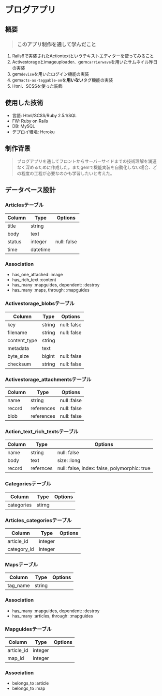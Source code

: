 # ブログアプリ

## 概要
> ###  このアプリ制作を通して学んだこと
 1. Rails6で実装されたActiontextというテキストエディターを使ってみること　
 2. Activestorageとimageuploader、gem`carrierwave`を用いたサムネイル昨日の実装
 3. gem`devise`を用いたログイン機能の実装
 4. gem`acts-as-taggable-on`を**用いない**タグ機能の実装
 5. Html、SCSSを使った装飾

## 使用した技術
* 言語: Html/SCSS/Ruby 2.5.1/SQL
* FW:  Ruby on Rails
* DB: MySQL
* デプロイ環境: Heroku

## 制作背景
> ブログアプリを通してフロントからサーバーサイドまでの技術理解を満遍なく深めるために作成した。またgemで機能実装を自動化しない場合、どの程度の工程が必要なのかも学習したいと考えた。


## データベース設計
### Articlesテーブル
|Column|Type|Options|
|------|----|-------|
|title|string||
|body|text||
|status|integer|null: false|
|time|datetime||

### Association
 - has_one_attached :image
 - has_rich_text :content
 - has_many :mapguides, dependent: :destroy
 - has_many :maps, through: :mapguides

### Activestorage_blobsテーブル
|Column|Type|Options|
|------|----|-------|
|key|string|null: false|
|filename|string|null: false|
|content_type|string||
|metadata|text||
|byte_size|bigint|null: false|
|checksum|string|null: false|

### Activestorage_attachmentsテーブル
|Column|Type|Options|
|------|----|-------|
|name|string|null :false|
|record|references|null: false|
|blob|references|null: false|

### Action_text_rich_textsテーブル
|Column|Type|Options|
|------|----|-------|
|name|string|null: false|
|body|text|size: :long|
|record|refernces|null: false, index: false, polymorphic: true|

### Categoriesテーブル
|Column|Type|Options|
|------|----|-------|
|categories|stirng||

### Articles_categoriesテーブル
|Column|Type|Options|
|------|----|-------|
|article_id|integer||
|category_id|integer||

### Mapsテーブル
|Column|Type|Options|
|------|----|-------|
|tag_name|string||
### Association
- has_many :mapguides, dependent: :destroy
- has_many :articles, through: :mapguides

### Mapguidesテーブル
|Column|Type|Options|
|------|----|-------|
|article_id|integer||
|map_id|integer||
### Association
- belongs_to :article
- belongs_to :map

